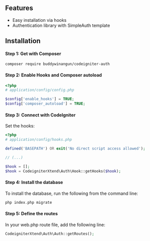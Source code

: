 ## Features

* Easy installation via hooks
* Authentication library with SimpleAuth template

## Installation

#### Step 1: Get with Composer

```
composer require buddywinangun/codeigniter-auth
```

#### Step 2: Enable Hooks and Composer autoload

```php
<?php
# application/config/config.php

$config['enable_hooks'] = TRUE;
$config['composer_autoload'] = TRUE;
```

#### Step 3: Connect with CodeIgniter

Set the hooks:

```php
<?php
# application/config/hooks.php

defined('BASEPATH') OR exit('No direct script access allowed');

// (...)

$hook = [];
$hook = CodeigniterXtend\Auth\Hook::getHooks($hook);
```

#### Step 4: Install the database

To install the database, run the following from the command line:

```php
php index.php migrate
```

#### Step 5: Define the routes

In your web.php route file, add the following line:

```php
CodeigniterXtend\Auth\Auth::getRoutes();
```